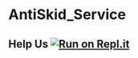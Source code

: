 # AntiSkid_Service

## Help Us [![Run on Repl.it](https://repl.it/badge/github/kem0o/neonitev2)](http://repl.it/github/justu76/AntiSkid_Service)
